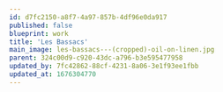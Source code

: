 ```yaml
---
id: d7fc2150-a8f7-4a97-857b-4df96e0da917
published: false
blueprint: work
title: 'Les Bassacs'
main_image: les-bassacs---(cropped)-oil-on-linen.jpg
parent: 324c00d9-c920-43dc-a796-b3e595477958
updated_by: 7fc42862-88cf-4231-8a06-3e1f93ee1fbb
updated_at: 1676304770
---
```


